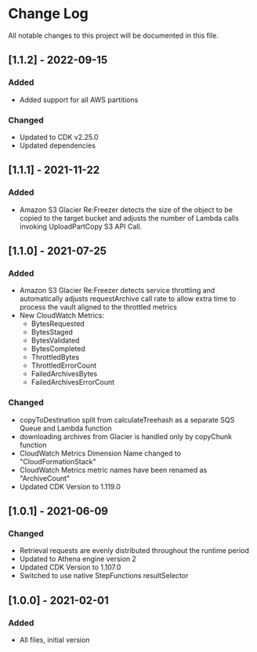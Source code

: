 # Change Log

All notable changes to this project will be documented in this file.

## [1.1.2] - 2022-09-15

### Added

- Added support for all AWS partitions

### Changed

- Updated to CDK v2.25.0
- Updated dependencies

## [1.1.1] - 2021-11-22

### Added

- Amazon S3 Glacier Re:Freezer detects the size of the object to be copied to the target bucket and adjusts the number of Lambda calls invoking UploadPartCopy S3 API Call.

## [1.1.0] - 2021-07-25

### Added

- Amazon S3 Glacier Re:Freezer detects service throttling and automatically adjusts requestArchive call rate to allow extra time to process the vault aligned to the throttled metrics
- New CloudWatch Metrics:
  - BytesRequested
  - BytesStaged
  - BytesValidated
  - BytesCompleted
  - ThrottledBytes
  - ThrottledErrorCount
  - FailedArchivesBytes
  - FailedArchivesErrorCount

### Changed

- copyToDestination split from calculateTreehash as a separate SQS Queue and Lambda function
- downloading archives from Glacier is handled only by copyChunk function
- CloudWatch Metrics Dimension Name changed to "CloudFormationStack"
- CloudWatch Metrics metric names have been renamed as "ArchiveCount<Metric>"
- Updated CDK Version to 1.119.0

## [1.0.1] - 2021-06-09

### Changed

- Retrieval requests are evenly distributed throughout the runtime period
- Updated to Athena engine version 2
- Updated CDK Version to 1.107.0
- Switched to use native StepFunctions resultSelector

## [1.0.0] - 2021-02-01

### Added

- All files, initial version
